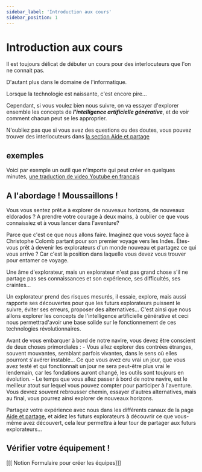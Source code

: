 ```yaml
---
sidebar_label: 'Introduction aux cours'
sidebar_position: 1
---
```


# Introduction aux cours

Il est toujours délicat de débuter un cours pour des interlocuteurs que l'on ne connait pas.

D'autant plus dans le domaine de l'informatique.

Lorsque la technologie est naissante, c'est encore pire... 

Cependant, si vous voulez bien nous suivre, on va essayer d'explorer ensemble les concepts de ***l'intelligence artificielle générative***, 
et de voir comment chacun peut se les approprier.

N'oubliez pas que si vous avez des questions ou des doutes, vous pouvez trouver des interlocuteurs dans [la section Aide et partage](../help.md)


## exemples

Voici par exemple un outil que n'importe qui peut créer en quelques minutes, [une traduction de video Youtube en francais](./Practice/Youtube%20video%20Translation)

## A l'abordage ! Moussaillons !
Vous vous sentez prêt.e à explorer de nouveaux horizons, de nouveaux eldorados ? A prendre votre courage à deux mains, à oublier ce que vous connaissiez
et à vous lancer dans l'aventure? 

Parce que c'est ce que nous allons faire. Imaginez que vous soyez face à Christophe Colomb partant pour son premier voyage vers les Indes. 
Êtes-vous prêt à devenir les explorateurs d'un monde nouveau et partagez ce qui vous arrive ? Car c'est la position dans laquelle vous devez vous trouver pour 
entamer ce voyage.

Une âme d'explorateur, mais un explorateur n'est pas grand chose s'il ne partage pas ses connaissances et son expérience, ses difficultés, ses craintes...

Un explorateur prend des risques mesurés, il essaie, explore, mais aussi rapporte ses découvertes pour que les futurs explorateurs puissent le suivre, 
éviter ses erreurs, proposer des alternatives... C'est ainsi que nous allons explorer les concepts de l'intelligence artificielle générative et ceci nous permettrad'avoir une base solide sur le fonctionnement de ces technologies révolutionnaires.

Avant de vous embarquer à bord de notre navire, vous devez être conscient de deux choses primordiales : 
    - Vous allez explorer des contrées étranges, souvent mouvantes, semblant parfois vivantes, dans le sens où elles pourront s'avérer
    instable... Ce que vous avez cru vrai un jour, que vous avez testé et qui fonctionnait un jour ne sera peut-être plus vrai le lendemain,
    car les fondations auront changé, les outils sont toujours en évolution.
    - Le temps que vous allez passer à bord de notre navire, est le meilleur atout sur lequel vous pouvez compter pour participer à l'aventure. Vous devrez souvent rebrousser chemin, essayer d'autres alternatives, mais au final, vous pourrez ainsi explorer de nouveaux horizons. 
    
Partagez votre expérience avec nous dans les différents canaux de la page [Aide et partage](../help.md), et aidez les futurs explorateurs à découvrir ce que vous-même avez découvert, cela leur permettra à leur tour de partager aux futurs explorateurs...

## Vérifier votre équipement !






[[[ Notion Formulaire pour créer les équipes]]]
